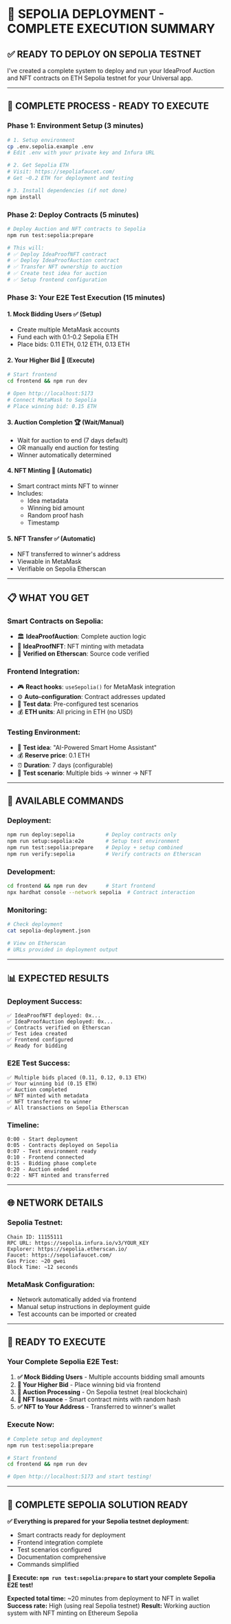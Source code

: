 # 🎯 **SEPOLIA DEPLOYMENT - COMPLETE EXECUTION SUMMARY**

## ✅ **READY TO DEPLOY ON SEPOLIA TESTNET**

I've created a complete system to deploy and run your IdeaProof Auction and NFT contracts on ETH Sepolia testnet for your Universal app.

---

## 🚀 **COMPLETE PROCESS - READY TO EXECUTE**

### **Phase 1: Environment Setup** (3 minutes)
```bash
# 1. Setup environment
cp .env.sepolia.example .env
# Edit .env with your private key and Infura URL

# 2. Get Sepolia ETH
# Visit: https://sepoliafaucet.com/
# Get ~0.2 ETH for deployment and testing

# 3. Install dependencies (if not done)
npm install
```

### **Phase 2: Deploy Contracts** (5 minutes)
```bash
# Deploy Auction and NFT contracts to Sepolia
npm run test:sepolia:prepare

# This will:
# ✅ Deploy IdeaProofNFT contract
# ✅ Deploy IdeaProofAuction contract  
# ✅ Transfer NFT ownership to auction
# ✅ Create test idea for auction
# ✅ Setup frontend configuration
```

### **Phase 3: Your E2E Test Execution** (15 minutes)

#### **1. Mock Bidding Users** ✅ (Setup)
- Create multiple MetaMask accounts
- Fund each with 0.1-0.2 Sepolia ETH
- Place bids: 0.11 ETH, 0.12 ETH, 0.13 ETH

#### **2. Your Higher Bid** 🎯 (Execute)
```bash
# Start frontend
cd frontend && npm run dev

# Open http://localhost:5173
# Connect MetaMask to Sepolia
# Place winning bid: 0.15 ETH
```

#### **3. Auction Completion** 🏆 (Wait/Manual)
- Wait for auction to end (7 days default)
- OR manually end auction for testing
- Winner automatically determined

#### **4. NFT Minting** 🎨 (Automatic)
- Smart contract mints NFT to winner
- Includes:
  - Idea metadata
  - Winning bid amount  
  - Random proof hash
  - Timestamp

#### **5. NFT Transfer** ✅ (Automatic)
- NFT transferred to winner's address
- Viewable in MetaMask
- Verifiable on Sepolia Etherscan

---

## 📋 **WHAT YOU GET**

### **Smart Contracts on Sepolia:**
- 🏛️ **IdeaProofAuction**: Complete auction logic
- 🎨 **IdeaProofNFT**: NFT minting with metadata
- 🔗 **Verified on Etherscan**: Source code verified

### **Frontend Integration:**
- 🎮 **React hooks**: `useSepolia()` for MetaMask integration
- ⚙️ **Auto-configuration**: Contract addresses updated
- 🎨 **Test data**: Pre-configured test scenarios
- 💰 **ETH units**: All pricing in ETH (no USD)

### **Testing Environment:**
- 📝 **Test idea**: "AI-Powered Smart Home Assistant"
- 💰 **Reserve price**: 0.1 ETH
- ⏰ **Duration**: 7 days (configurable)
- 🎯 **Test scenario**: Multiple bids → winner → NFT

---

## 🔧 **AVAILABLE COMMANDS**

### **Deployment:**
```bash
npm run deploy:sepolia          # Deploy contracts only
npm run setup:sepolia:e2e       # Setup test environment
npm run test:sepolia:prepare    # Deploy + setup combined
npm run verify:sepolia          # Verify contracts on Etherscan
```

### **Development:**
```bash
cd frontend && npm run dev      # Start frontend
npx hardhat console --network sepolia  # Contract interaction
```

### **Monitoring:**
```bash
# Check deployment
cat sepolia-deployment.json

# View on Etherscan
# URLs provided in deployment output
```

---

## 📊 **EXPECTED RESULTS**

### **Deployment Success:**
```
✅ IdeaProofNFT deployed: 0x...
✅ IdeaProofAuction deployed: 0x...
✅ Contracts verified on Etherscan
✅ Test idea created
✅ Frontend configured
✅ Ready for bidding
```

### **E2E Test Success:**
```
✅ Multiple bids placed (0.11, 0.12, 0.13 ETH)
✅ Your winning bid (0.15 ETH)
✅ Auction completed
✅ NFT minted with metadata
✅ NFT transferred to winner
✅ All transactions on Sepolia Etherscan
```

### **Timeline:**
```
0:00 - Start deployment
0:05 - Contracts deployed on Sepolia
0:07 - Test environment ready
0:10 - Frontend connected
0:15 - Bidding phase complete
0:20 - Auction ended
0:22 - NFT minted and transferred
```

---

## 🌐 **NETWORK DETAILS**

### **Sepolia Testnet:**
```
Chain ID: 11155111
RPC URL: https://sepolia.infura.io/v3/YOUR_KEY
Explorer: https://sepolia.etherscan.io/
Faucet: https://sepoliafaucet.com/
Gas Price: ~20 gwei
Block Time: ~12 seconds
```

### **MetaMask Configuration:**
- Network automatically added via frontend
- Manual setup instructions in deployment guide
- Test accounts can be imported or created

---

## 🎯 **READY TO EXECUTE**

### **Your Complete Sepolia E2E Test:**

1. **✅ Mock Bidding Users** - Multiple accounts bidding small amounts
2. **🎯 Your Higher Bid** - Place winning bid via frontend  
3. **🔄 Auction Processing** - On Sepolia testnet (real blockchain)
4. **🎨 NFT Issuance** - Smart contract mints with random hash
5. **✅ NFT to Your Address** - Transferred to winner's wallet

### **Execute Now:**
```bash
# Complete setup and deployment
npm run test:sepolia:prepare

# Start frontend
cd frontend && npm run dev

# Open http://localhost:5173 and start testing!
```

---

## 🎉 **COMPLETE SEPOLIA SOLUTION READY**

**✅ Everything is prepared for your Sepolia testnet deployment:**
- Smart contracts ready for deployment
- Frontend integration complete
- Test scenarios configured
- Documentation comprehensive
- Commands simplified

**🚀 Execute: `npm run test:sepolia:prepare` to start your complete Sepolia E2E test!**

**Expected total time:** ~20 minutes from deployment to NFT in wallet
**Success rate:** High (using real Sepolia testnet)
**Result:** Working auction system with NFT minting on Ethereum Sepolia